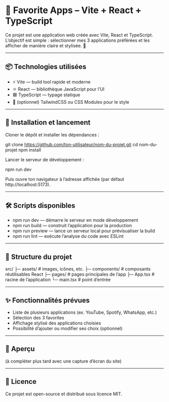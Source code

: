 # 🎯 Favorite Apps – Vite + React + TypeScript

Ce projet est une application web créée avec Vite, React et TypeScript.  
L’objectif est simple : sélectionner mes 3 applications préférées et les afficher de manière claire et stylisée. 🚀

---

## 📦 Technologies utilisées

- ⚡ Vite — build tool rapide et moderne
- ⚛️ React — bibliothèque JavaScript pour l’UI
- 🟦 TypeScript — typage statique
- 🎨 (optionnel) TailwindCSS ou CSS Modules pour le style

---

## 🚀 Installation et lancement

Cloner le dépôt et installer les dépendances :

git clone https://github.com/ton-utilisateur/nom-du-projet.git
cd nom-du-projet
npm install

Lancer le serveur de développement :

npm run dev

Puis ouvre ton navigateur à l’adresse affichée (par défaut http://localhost:5173).

---

## 🛠️ Scripts disponibles

- npm run dev — démarre le serveur en mode développement
- npm run build — construit l’application pour la production
- npm run preview — lance un serveur local pour prévisualiser la build
- npm run lint — exécute l’analyse du code avec ESLint

---

## 📂 Structure du projet

src/
├─ assets/         # images, icônes, etc.
├─ components/     # composants réutilisables React
├─ pages/          # pages principales de l’app
├─ App.tsx         # racine de l’application
└─ main.tsx        # point d’entrée

---

## ✨ Fonctionnalités prévues

- Liste de plusieurs applications (ex. YouTube, Spotify, WhatsApp, etc.)
- Sélection des 3 favorites
- Affichage stylisé des applications choisies
- Possibilité d’ajouter ou modifier ses choix (optionnel)

---

## 📸 Aperçu

(à compléter plus tard avec une capture d’écran du site)

---

## 📜 Licence

Ce projet est open-source et distribué sous licence MIT.
